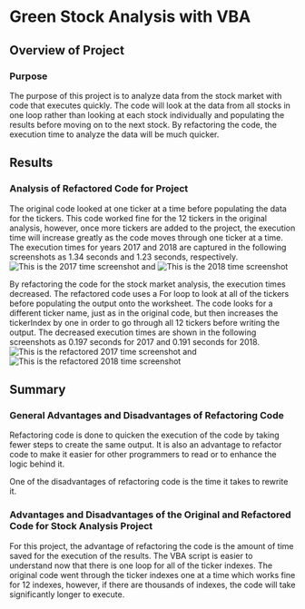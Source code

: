 # Green Stock Analysis with VBA

## Overview of Project

### Purpose
The purpose of this project is to analyze data from the stock market with code that executes quickly. The code will look at the data from all stocks in one loop rather than looking at each stock individually and populating the results before moving on to the next stock. By refactoring the code, the execution time to analyze the data will be much quicker.

## Results

### Analysis of Refactored Code for Project
The original code looked at one ticker at a time before populating the data for the tickers. This code worked fine for the 12 tickers in the original analysis, however, once more tickers are added to the project, the execution time will increase greatly as the code moves through one ticker at a time. The execution times for years 2017 and 2018 are captured in the following screenshots as 1.34 seconds and 1.23 seconds, respectively. ![This is the 2017 time screenshot](https://github.com/jcourt99/stock-analysis/blob/main/Pre_VBA_Challenge_2017.png) and ![This is the 2018 time screenshot](https://github.com/jcourt99/stock-analysis/blob/main/Pre_VBA_Challenge_2018.png)

By refactoring the code for the stock market analysis, the execution times decreased. The refactored code uses a For loop to look at all of the tickers before populating the output onto the worksheet. The code  looks for a different ticker name, just as in the original code, but then increases the tickerIndex by one in order to go through all 12 tickers before writing the output. The decreased execution times are shown in the following screenshots as 0.197 seconds for 2017 and 0.191 seconds for 2018. ![This is the refactored 2017 time screenshot](https://github.com/jcourt99/stock-analysis/blob/main/VBA_Challenge_2017.png) and ![This is the refactored 2018 time screenshot](https://github.com/jcourt99/stock-analysis/blob/main/VBA_Challenge_2018.png)


## Summary

### General Advantages and Disadvantages of Refactoring Code
Refactoring code is done to quicken the execution of the code by taking fewer steps to create the same output. It is also an advantage to refactor code to make it easier for other programmers to read or to enhance the logic behind it. 

One of the disadvantages of refactoring code is the time it takes to rewrite it. 

### Advantages and Disadvantages of the Original and Refactored Code for Stock Analysis Project
For this project, the advantage of refactoring the code is the amount of time saved for the execution of the results. The VBA script is easier to understand now that there is one loop for all of the ticker indexes. The original code went through the ticker indexes one at a time which works fine for 12 indexes, however, if there are thousands of indexes, the code will take significantly longer to execute. 




